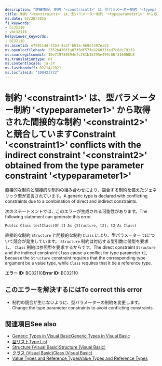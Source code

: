 ```yaml
---
description: "詳細情報: 制約 '<constraint1>' は、型パラメーター制約 '<typeparameter1>' から取得された間接的な制約 '<constraint2>' と競合しています"
title: 制約 '<constraint1>' は、型パラメーター制約 '<typeparameter1>' から取得された間接的な制約 '<constraint2>' と競合しています
ms.date: 07/20/2015
f1_keywords:
- bc32110
- vbc32110
helpviewer_keywords:
- BC32110
ms.assetid: e799214d-23b4-4a3f-b61a-0b9d3387ead3
ms.openlocfilehash: 2352b470ffa07f8df57fa926033fed7c6dc791f9
ms.sourcegitcommit: 10e719780594efc781b15295e499c66f316068b8
ms.translationtype: HT
ms.contentlocale: ja-JP
ms.lasthandoff: 02/14/2021
ms.locfileid: "100423732"
---
```

# <a name="constraint-constraint1-conflicts-with-the-indirect-constraint-constraint2-obtained-from-the-type-parameter-constraint-typeparameter1"></a><span data-ttu-id="f3963-103">制約 '\<constraint1>' は、型パラメーター制約 '\<typeparameter1>' から取得された間接的な制約 '\<constraint2>' と競合しています</span><span class="sxs-lookup"><span data-stu-id="f3963-103">Constraint '\<constraint1>' conflicts with the indirect constraint '\<constraint2>' obtained from the type parameter constraint '\<typeparameter1>'</span></span>

<span data-ttu-id="f3963-104">直接的な制約と間接的な制約の組み合わせにより、競合する制約を備えたジェネリック型が宣言されています。</span><span class="sxs-lookup"><span data-stu-id="f3963-104">A generic type is declared with conflicting constraints due to a combination of direct and indirect constraints.</span></span>  
  
 <span data-ttu-id="f3963-105">次のステートメントでは、このエラーが生成される可能性があります。</span><span class="sxs-lookup"><span data-stu-id="f3963-105">The following statement can generate this error.</span></span>  
  
 `Public Class testClass(Of t1 As {Structure, t2}, t2 As Class)`  
  
 <span data-ttu-id="f3963-106">直接的な制約 `Structure` と間接的な制約 `Class` により、型パラメーター `t1`について競合が発生しています。 `Structure` 制約は対応する型引数に値型を要求し、 `Class` 制約は参照型を要求するからです。</span><span class="sxs-lookup"><span data-stu-id="f3963-106">The direct constraint `Structure` and the indirect constraint `Class` cause a conflict for type parameter `t1`, because the `Structure` constraint requires that the corresponding type argument be a value type, while `Class` requires that it be a reference type.</span></span>  
  
 <span data-ttu-id="f3963-107">**エラー ID:** BC32110</span><span class="sxs-lookup"><span data-stu-id="f3963-107">**Error ID:** BC32110</span></span>  
  
## <a name="to-correct-this-error"></a><span data-ttu-id="f3963-108">このエラーを解決するには</span><span class="sxs-lookup"><span data-stu-id="f3963-108">To correct this error</span></span>  
  
- <span data-ttu-id="f3963-109">制約の競合が生じないように、型パラメーターの制約を変更します。</span><span class="sxs-lookup"><span data-stu-id="f3963-109">Change the type parameter constraints to avoid conflicting constraints.</span></span>  
  
## <a name="see-also"></a><span data-ttu-id="f3963-110">関連項目</span><span class="sxs-lookup"><span data-stu-id="f3963-110">See also</span></span>

- [<span data-ttu-id="f3963-111">Generic Types in Visual Basic</span><span class="sxs-lookup"><span data-stu-id="f3963-111">Generic Types in Visual Basic</span></span>](../programming-guide/language-features/data-types/generic-types.md)
- [<span data-ttu-id="f3963-112">型リスト</span><span class="sxs-lookup"><span data-stu-id="f3963-112">Type List</span></span>](../language-reference/statements/type-list.md)
- [<span data-ttu-id="f3963-113">Structure (Visual Basic)</span><span class="sxs-lookup"><span data-stu-id="f3963-113">Structure (Visual Basic)</span></span>](../language-reference/statements/structure-statement.md)
- [<span data-ttu-id="f3963-114">クラス (Visual Basic)</span><span class="sxs-lookup"><span data-stu-id="f3963-114">Class (Visual Basic)</span></span>](../language-reference/statements/class-statement.md)
- [<span data-ttu-id="f3963-115">Value Types and Reference Types</span><span class="sxs-lookup"><span data-stu-id="f3963-115">Value Types and Reference Types</span></span>](../programming-guide/language-features/data-types/value-types-and-reference-types.md)
